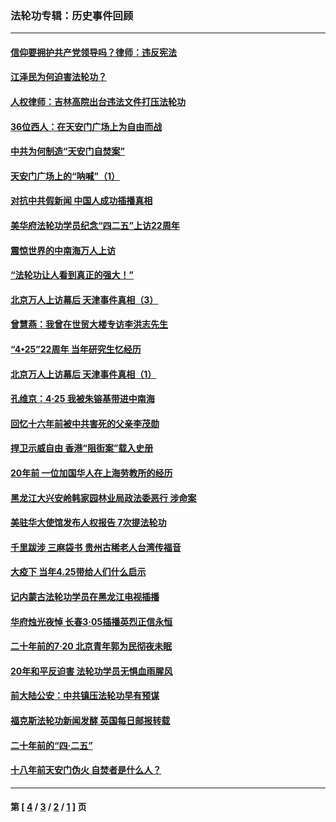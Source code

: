 ### 法轮功专辑：历史事件回顾
---
#### [信仰要拥护共产党领导吗？律师：违反宪法](../../pages/nf5793/n14061325.md?09230430) 
#### [江泽民为何迫害法轮功？](../../pages/nf5793/n13876324.md?09230430) 
#### [人权律师：吉林高院出台违法文件打压法轮功](../../pages/nf5793/n13825665.md?09230430) 
#### [36位西人：在天安门广场上为自由而战](../../pages/nf5793/n13390029.md?09230430) 
#### [中共为何制造“天安门自焚案”](../../pages/nf5793/n13183270.md?09230430) 
#### [天安门广场上的“呐喊”（1）](../../pages/nf5793/n13105277.md?09230430) 
#### [对抗中共假新闻 中国人成功插播真相](../../pages/nf5793/n12910618.md?09230430) 
#### [美华府法轮功学员纪念“四二五”上访22周年](../../pages/nf5793/n12904445.md?09230430) 
#### [震惊世界的中南海万人上访](../../pages/nf5793/n12903976.md?09230430) 
#### [“法轮功让人看到真正的强大！”](../../pages/nf5793/n12903195.md?09230430) 
#### [北京万人上访幕后 天津事件真相（3）](../../pages/nf5793/n12902807.md?09230430) 
#### [曾慧燕：我曾在世贸大楼专访李洪志先生](../../pages/nf5793/n12898729.md?09230430) 
#### [“4•25”22周年 当年研究生忆经历](../../pages/nf5793/n12894152.md?09230430) 
#### [北京万人上访幕后 天津事件真相（1）](../../pages/nf5793/n12885174.md?09230430) 
#### [孔维京：4·25 我被朱镕基带进中南海](../../pages/nf5793/n12864987.md?09230430) 
#### [回忆十六年前被中共害死的父亲李茂勋](../../pages/nf5793/n12880270.md?09230430) 
#### [捍卫示威自由 香港“阻街案”载入史册](../../pages/nf5793/n12811245.md?09230430) 
#### [20年前 一位加国华人在上海劳教所的经历](../../pages/nf5793/n12707932.md?09230430) 
#### [黑龙江大兴安岭韩家园林业局政法委恶行 涉命案](../../pages/nf5793/n12622815.md?09230430) 
#### [美驻华大使馆发布人权报告 7次提法轮功](../../pages/nf5793/n12520541.md?09230430) 
#### [千里跋涉 三麻袋书 贵州古稀老人台湾传福音](../../pages/nf5793/n12198750.md?09230430) 
#### [大疫下 当年4.25带给人们什么启示](../../pages/nf5793/n12058565.md?09230430) 
#### [记内蒙古法轮功学员在黑龙江电视插播](../../pages/nf5793/n11699194.md?09230430) 
#### [华府烛光夜悼 长春3·05插播英烈正信永恒](../../pages/nf5793/n11397432.md?09230430) 
#### [二十年前的7·20 北京青年郭为民彻夜未眠](../../pages/nf5793/n11354195.md?09230430) 
#### [20年和平反迫害 法轮功学员无惧血雨腥风](../../pages/nf5793/n11348279.md?09230430) 
#### [前大陆公安：中共镇压法轮功早有预谋](../../pages/nf5793/n11352168.md?09230430) 
#### [福克斯法轮功新闻发酵  英国每日邮报转载](../../pages/nf5793/n11285952.md?09230430) 
#### [二十年前的“四·二五”](../../pages/nf5793/n11207639.md?09230430) 
#### [十八年前天安门伪火 自焚者是什么人？](../../pages/nf5793/n10996556.md?09230430) 

---
#### 第 [ [4](./4.md?09230430) / [3](./3.md?09230430) / [2](./2.md?09230430) / [1](./1.md?09230430) ] 页
